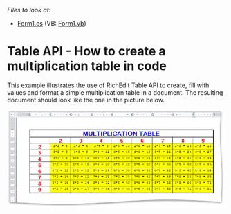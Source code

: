 <!-- default file list -->
*Files to look at*:

* [Form1.cs](./CS/Table_API_Example/Form1.cs) (VB: [Form1.vb](./VB/Table_API_Example/Form1.vb))
<!-- default file list end -->
# Table API - How to create a multiplication table in code


<p>This example illustrates the use of RichEdit Table API to create, fill with values and format a simple multiplication table in a document. The resulting document should look like the one in the picture below.</p>
<p><img src="https://raw.githubusercontent.com/DevExpress-Examples/table-api-how-to-create-a-multiplication-table-in-code-e3231/11.1.4+/media/488706c3-abb8-11e4-80ba-00155d624807.png"></p>

<br/>


